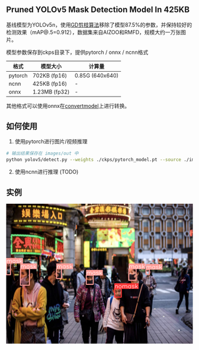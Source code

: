 ## Pruned YOLOv5 Mask Detection Model In 425KB

基线模型为YOLOv5n，使用[GD剪枝算法](https://arxiv.org/abs/1909.08174)移除了模型87.5%的参数，并保持较好的检测效果（mAP@.5=0.912），数据集来自AIZOO和RMFD，规模大约一万张图片。

模型参数保存到ckps目录下，提供pytorch / onnx / ncnn格式

|  格式 | 模型大小 | 计算量 |
| ------------ | ------------ |------------ |
|  pytorch |  702KB (fp16) | 0.85G (640x640) |
| ncnn | 425KB (fp16) | - |
| onnx  | 1.23MB (fp32)  | - |

其他格式可以使用onnx在[convertmodel](https://convertmodel.com/)上进行转换。

## 如何使用

1. 使用pytorch进行图片/视频推理
```bash
# 输出结果保存在 images/out 中
python yolov5/detect.py --weights ./ckps/pytorch_model.pt --source ./images/test1.png --project ./images/out --line-thickness=2 --hide-conf
```

2. 使用ncnn进行推理 (TODO)

## 实例

![](https://github.com/youzhonghui/Mask-Detection-In-425KB/blob/master/images/out/exp/test1.png?raw=true)